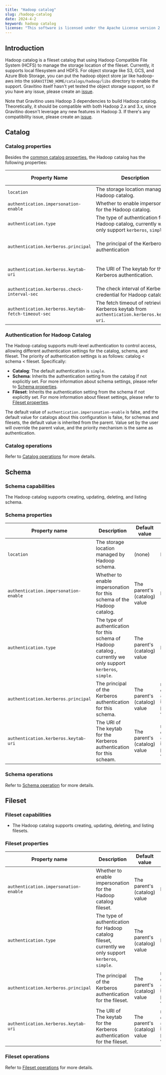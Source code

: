 ```yaml
---
title: "Hadoop catalog"
slug: /hadoop-catalog
date: 2024-4-2
keyword: hadoop catalog
license: "This software is licensed under the Apache License version 2."
---
```


## Introduction

Hadoop catalog is a fileset catalog that using Hadoop Compatible File System (HCFS) to manage
the storage location of the fileset. Currently, it supports local filesystem and HDFS. For
object storage like S3, GCS, and Azure Blob Storage, you can put the hadoop object store jar like
hadoop-aws into the `$GRAVITINO_HOME/catalogs/hadoop/libs` directory to enable the support.
Gravitino itself hasn't yet tested the object storage support, so if you have any issue,
please create an [issue](https://github.com/apache/gravitino/issues).

Note that Gravitino uses Hadoop 3 dependencies to build Hadoop catalog. Theoretically, it should be
compatible with both Hadoop 2.x and 3.x, since Gravitino doesn't leverage any new features in
Hadoop 3. If there's any compatibility issue, please create an [issue](https://github.com/apache/gravitino/issues).

## Catalog

### Catalog properties

Besides the [common catalog properties](./gravitino-server-config.md#gravitino-catalog-properties-configuration), the Hadoop catalog has the following properties:

| Property Name                                      | Description                                                                                    | Default Value | Required                                                    | Since Version |
|----------------------------------------------------|------------------------------------------------------------------------------------------------|---------------|-------------------------------------------------------------|---------------|
| `location`                                         | The storage location managed by Hadoop catalog.                                                | (none)        | No                                                          | 0.5.0         |
| `authentication.impersonation-enable`              | Whether to enable impersonation for the Hadoop catalog.                                        | `false`       | No                                                          | 0.5.1         |
| `authentication.type`                              | The type of authentication for Hadoop catalog, currently we only support `kerberos`, `simple`. | `simple`      | No                                                          | 0.5.1         |
| `authentication.kerberos.principal`                | The principal of the Kerberos authentication                                                   | (none)        | required if the value of `authentication.type` is Kerberos. | 0.5.1         |
| `authentication.kerberos.keytab-uri`               | The URI of The keytab for the Kerberos authentication.                                         | (none)        | required if the value of `authentication.type` is Kerberos. | 0.5.1         |
| `authentication.kerberos.check-interval-sec`       | The check interval of Kerberos credential for Hadoop catalog.                                  | 60            | No                                                          | 0.5.1         |
| `authentication.kerberos.keytab-fetch-timeout-sec` | The fetch timeout of retrieving Kerberos keytab from `authentication.kerberos.keytab-uri`.     | 60            | No                                                          | 0.5.1         |


### Authentication for Hadoop Catalog

The Hadoop catalog supports multi-level authentication to control access, allowing different authentication settings for the catalog, schema, and fileset. The priority of authentication settings is as follows: catalog < schema < fileset. Specifically:

- **Catalog**: The default authentication is `simple`.
- **Schema**: Inherits the authentication setting from the catalog if not explicitly set. For more information about schema settings, please refer to [Schema properties](#schema-properties).
- **Fileset**: Inherits the authentication setting from the schema if not explicitly set. For more information about fileset settings, please refer to [Fileset properties](#fileset-properties).

The default value of `authentication.impersonation-enable` is false, and the default value for catalogs about this configuration is false, for 
schemas and filesets, the default value is inherited from the parent. Value set by the user will override the parent value, and the priority mechanism is the same as authentication.

### Catalog operations

Refer to [Catalog operations](./manage-fileset-metadata-using-gravitino.md#catalog-operations) for more details.

## Schema

### Schema capabilities

The Hadoop catalog supports creating, updating, deleting, and listing schema.

### Schema properties

| Property name                                      | Description                                                                                                    | Default value                | Required                                                                                   | Since Version   |
|----------------------------------------------------|----------------------------------------------------------------------------------------------------------------|------------------------------|--------------------------------------------------------------------------------------------|-----------------|
| `location`                                         | The storage location managed by Hadoop schema.                                                                 | (none)                       | No                                                                                         | 0.5.0           |
| `authentication.impersonation-enable`              | Whether to enable impersonation for this schema of the Hadoop catalog.                                         | The parent's (catalog) value | No                                                                                         | 0.6.0           |
| `authentication.type`                              | The type of authentication for this schema of Hadoop catalog , currently we only support `kerberos`, `simple`. | The parent's (catalog) value | No                                                                                         | 0.6.0           |
| `authentication.kerberos.principal`                | The principal of the Kerberos authentication for this schema.                                                  | The parent's (catalog) value | required if the value of `authentication.type` is Kerberos and parent hasn't set the value | 0.6.0           |
| `authentication.kerberos.keytab-uri`               | The URI of The keytab for the Kerberos authentication for this scheam.                                         | The parent's (catalog) value | required if the value of `authentication.type` is Kerberos and parent hasn't set the value | 0.6.0           |

### Schema operations

Refer to [Schema operation](./manage-fileset-metadata-using-gravitino.md#schema-operations) for more details.

## Fileset

### Fileset capabilities

- The Hadoop catalog supports creating, updating, deleting, and listing filesets.

### Fileset properties

| Property name                                      | Description                                                                                            | Default value                | Required                                                                                   | Since Version   |
|----------------------------------------------------|--------------------------------------------------------------------------------------------------------|------------------------------|--------------------------------------------------------------------------------------------|-----------------|
| `authentication.impersonation-enable`              | Whether to enable impersonation for the Hadoop catalog fileset.                                        | The parent's (catalog) value | No                                                                                         | 0.6.0           |
| `authentication.type`                              | The type of authentication for Hadoop catalog fileset, currently we only support `kerberos`, `simple`. | The parent's (catalog) value | No                                                                                         | 0.6.0           |
| `authentication.kerberos.principal`                | The principal of the Kerberos authentication for the fileset.                                          | The parent's (catalog) value | required if the value of `authentication.type` is Kerberos and parent hasn't set the value | 0.6.0           |
| `authentication.kerberos.keytab-uri`               | The URI of The keytab for the Kerberos authentication for the fileset.                                 | The parent's (catalog) value | required if the value of `authentication.type` is Kerberos and parent hasn't set the value | 0.6.0           |

### Fileset operations

Refer to [Fileset operations](./manage-fileset-metadata-using-gravitino.md#fileset-operations) for more details.

